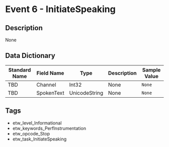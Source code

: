 # Event 6 - InitiateSpeaking

## Description
None

## Data Dictionary
|Standard Name|Field Name|Type|Description|Sample Value|
|---|---|---|---|---|
|TBD|Channel|Int32|None|`None`|
|TBD|SpokenText|UnicodeString|None|`None`|

## Tags
* etw_level_Informational
* etw_keywords_PerfInstrumentation
* etw_opcode_Stop
* etw_task_InitiateSpeaking